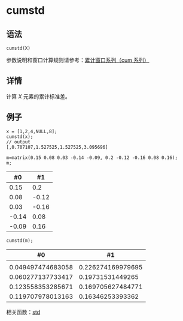 # cumstd

## 语法

`cumstd(X)`

参数说明和窗口计算规则请参考：[累计窗口系列（cum 系列）](../themes/cumFunctions.md)

## 详情

计算 *X* 元素的累计标准差。

## 例子

```
x = [1,2,4,NULL,8];
cumstd(x);
// output
[,0.707107,1.527525,1.527525,3.095696]

m=matrix(0.15 0.08 0.03 -0.14 -0.09, 0.2 -0.12 -0.16 0.08 0.16);
m;
```

| #0 | #1 |
| --- | --- |
| 0.15 | 0.2 |
| 0.08 | -0.12 |
| 0.03 | -0.16 |
| -0.14 | 0.08 |
| -0.09 | 0.16 |

```
cumstd(m);
```

| #0 | #1 |
| --- | --- |
|  |  |
| 0.049497474683058 | 0.226274169979695 |
| 0.060277137733417 | 0.19731531449265 |
| 0.123558353285671 | 0.169705627484771 |
| 0.119707978013163 | 0.16346253393362 |

相关函数：[std](../s/std.md)

